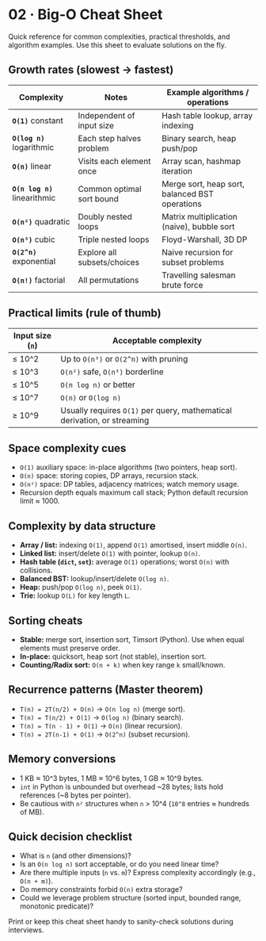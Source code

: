 # 02 · Big-O Cheat Sheet

Quick reference for common complexities, practical thresholds, and algorithm examples. Use this sheet to evaluate solutions on the fly.

## Growth rates (slowest → fastest)

| Complexity | Notes | Example algorithms / operations |
| --- | --- | --- |
| **`O(1)`** constant | Independent of input size | Hash table lookup, array indexing |
| **`O(log n)`** logarithmic | Each step halves problem | Binary search, heap push/pop |
| **`O(n)`** linear | Visits each element once | Array scan, hashmap iteration |
| **`O(n log n)`** linearithmic | Common optimal sort bound | Merge sort, heap sort, balanced BST operations |
| **`O(n²)`** quadratic | Doubly nested loops | Matrix multiplication (naive), bubble sort |
| **`O(n³)`** cubic | Triple nested loops | Floyd-Warshall, 3D DP |
| **`O(2^n)`** exponential | Explore all subsets/choices | Naive recursion for subset problems |
| **`O(n!)`** factorial | All permutations | Travelling salesman brute force |

## Practical limits (rule of thumb)

| Input size (`n`) | Acceptable complexity |
| --- | --- |
| ≤ 10^2 | Up to `O(n³)` or `O(2^n)` with pruning |
| ≤ 10^3 | `O(n²)` safe, `O(n³)` borderline |
| ≤ 10^5 | `O(n log n)` or better |
| ≤ 10^7 | `O(n)` or `O(log n)` |
| ≥ 10^9 | Usually requires `O(1)` per query, mathematical derivation, or streaming |

## Space complexity cues
- `O(1)` auxiliary space: in-place algorithms (two pointers, heap sort).
- `O(n)` space: storing copies, DP arrays, recursion stack.
- `O(n²)` space: DP tables, adjacency matrices; watch memory usage.
- Recursion depth equals maximum call stack; Python default recursion limit ≈ 1000.

## Complexity by data structure
- **Array / list:** indexing `O(1)`, append `O(1)` amortised, insert middle `O(n)`.
- **Linked list:** insert/delete `O(1)` with pointer, lookup `O(n)`.
- **Hash table (`dict`, `set`):** average `O(1)` operations; worst `O(n)` with collisions.
- **Balanced BST:** lookup/insert/delete `O(log n)`.
- **Heap:** push/pop `O(log n)`, peek `O(1)`.
- **Trie:** lookup `O(L)` for key length `L`.

## Sorting cheats
- **Stable:** merge sort, insertion sort, Timsort (Python). Use when equal elements must preserve order.
- **In-place:** quicksort, heap sort (not stable), insertion sort.
- **Counting/Radix sort:** `O(n + k)` when key range `k` small/known.

## Recurrence patterns (Master theorem)
- `T(n) = 2T(n/2) + O(n)` → `O(n log n)` (merge sort).
- `T(n) = T(n/2) + O(1)` → `O(log n)` (binary search).
- `T(n) = T(n - 1) + O(1)` → `O(n)` (linear recursion).
- `T(n) = 2T(n-1) + O(1)` → `O(2^n)` (subset recursion).

## Memory conversions
- 1 KB ≈ 10^3 bytes, 1 MB ≈ 10^6 bytes, 1 GB ≈ 10^9 bytes.
- `int` in Python is unbounded but overhead ~28 bytes; lists hold references (~8 bytes per pointer).
- Be cautious with `n²` structures when `n` > 10^4 (`10^8` entries ≈ hundreds of MB).

## Quick decision checklist
- What is `n` (and other dimensions)?
- Is an `O(n log n)` sort acceptable, or do you need linear time?
- Are there multiple inputs (`n` vs. `m`)? Express complexity accordingly (e.g., `O(n + m)`).
- Do memory constraints forbid `O(n)` extra storage?
- Could we leverage problem structure (sorted input, bounded range, monotonic predicate)?

Print or keep this cheat sheet handy to sanity-check solutions during interviews.
